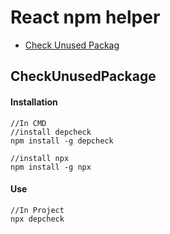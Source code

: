 # React npm helper

* [Check Unused Packag](#CheckUnusedPackage)

## CheckUnusedPackage

#### Installation
```npm
//In CMD
//install depcheck
npm install -g depcheck

//install npx
npm install -g npx
```

#### Use
```npm
//In Project
npx depcheck
```
